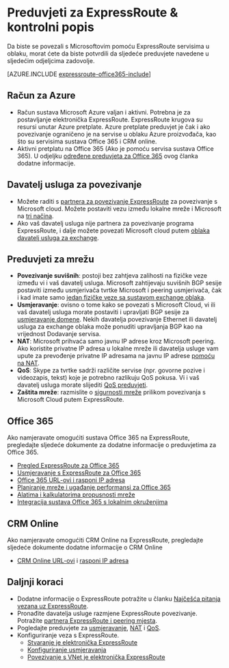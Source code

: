 <properties
   pageTitle="Preduvjeti za ExpressRoute prihvaćanja | Microsoft Azure"
   description="Ova stranica sadrži popis preduvjete za mora zadovoljavati redoslijed možete je elektronička Azure ExpressRoute."
   documentationCenter="na"
   services="expressroute"
   authors="cherylmc"
   manager="carmonm"
   editor=""/>
<tags
   ms.service="expressroute"
   ms.devlang="na"
   ms.topic="get-started-article"
   ms.tgt_pltfrm="na"
   ms.workload="infrastructure-services"
   ms.date="10/10/2016"
   ms.author="cherylmc"/>


# <a name="expressroute-prerequisites--checklist"></a>Preduvjeti za ExpressRoute & kontrolni popis  

Da biste se povezali s Microsoftovim pomoću ExpressRoute servisima u oblaku, morat ćete da biste potvrdili da sljedeće preduvjete navedene u sljedećim odjeljcima zadovolje.

[AZURE.INCLUDE [expressroute-office365-include](../../includes/expressroute-office365-include.md)]

## <a name="azure-account"></a>Račun za Azure

- Račun sustava Microsoft Azure valjan i aktivni. Potrebna je za postavljanje elektronička ExpressRoute. ExpressRoute krugova su resursi unutar Azure pretplate. Azure pretplate preduvjet je čak i ako povezivanje ograničeno je na servise u oblaku Azure proizvođača, kao što su servisima sustava Office 365 i CRM online.
- Aktivni pretplatu na Office 365 (Ako je pomoću servisa sustava Office 365). U odjeljku [određene preduvjeta za Office 365](#office-365-specific-requirements) ovog članka dodatne informacije.

## <a name="connectivity-provider"></a>Davatelj usluga za povezivanje
- Možete raditi s [partnera za povezivanje ExpressRoute](expressroute-locations.md#partners) za povezivanje s Microsoft cloud. Možete postaviti vezu između lokalne mreže i Microsoft na [tri načina](expressroute-introduction.md#howtoconnect). 
- Ako vaš davatelj usluga nije partnera za povezivanje programa ExpressRoute, i dalje možete povezati Microsoft cloud putem [oblaka davatelj usluga za exchange](expressroute-locations.md#nonpartners).

## <a name="network-requirements"></a>Preduvjeti za mrežu
- **Povezivanje suvišnih**: postoji bez zahtjeva zalihosti na fizičke veze između vi i vaš davatelj usluga. Microsoft zahtijevaju suvišnih BGP sesije postaviti između usmjerivača tvrtke Microsoft i peering usmjerivača, čak i kad imate samo [jedan fizičke veze sa sustavom exchange oblaka](expressroute-faqs.md#onep2plink). 
- **Usmjeravanje**: ovisno o tome kako se povezati s Microsoft Cloud, vi ili vaš davatelj usluga morate postaviti i upravljati BGP sesije za [usmjeravanje domene](expressroute-circuit-peerings.md). Nekih davatelja povezivanje Ethernet ili davatelj usluga za exchange oblaka može ponuditi upravljanja BGP kao na vrijednost Dodavanje servisa.
- **NAT**: Microsoft prihvaća samo javnu IP adrese kroz Microsoft peering. Ako koristite privatne IP adresa u lokalne mreže ili davatelja usluge vam upute za prevođenje privatne IP adresama na javnu IP adrese [pomoću na NAT](expressroute-nat.md).
- **QoS**: Skype za tvrtke sadrži različite servise (npr. govorne pozive i videozapis, tekst) koje je potrebno razlikuju QoS pokusa. Vi i vaš davatelj usluga morate slijediti [QoS preduvjeti](expressroute-qos.md).
- **Zaštita mreže**: razmislite o [sigurnosti mreže](../best-practices-network-security.md) prilikom povezivanja s Microsoft Cloud putem ExpressRoute.
 
## <a name="office-365"></a>Office 365

Ako namjeravate omogućiti sustava Office 365 na ExpressRoute, pregledajte sljedeće dokumente za dodatne informacije o preduvjetima za Office 365.


- [Pregled ExpressRoute za Office 365](https://support.office.com/en-us/article/Azure-ExpressRoute-for-Office-365-6d2534a2-c19c-4a99-be5e-33a0cee5d3bd)
- [Usmjeravanje s ExpressRoute za Office 365](https://support.office.com/en-us/article/Routing-with-ExpressRoute-for-Office-365-e1da26c6-2d39-4379-af6f-4da213218408)
- [Office 365 URL-ovi i rasponi IP adresa](https://support.office.com/en-us/article/Office-365-URLs-and-IP-address-ranges-8548a211-3fe7-47cb-abb1-355ea5aa88a2)
- [Planiranje mreže i ugađanje performansi za Office 365](https://support.office.com/en-us/article/Network-planning-and-performance-tuning-for-Office-365-e5f1228c-da3c-4654-bf16-d163daee8848)
- [Alatima i kalkulatorima propusnosti mreže](https://support.office.com/en-us/article/Network-and-migration-planning-for-Office-365-f5ee6c33-bcd7-4b0b-b0f8-dc1d9fb8d132)
- [Integracija sustava Office 365 s lokalnim okruženjima](https://support.office.com/en-us/article/Office-365-integration-with-on-premises-environments-263faf8d-aa21-428b-aed3-2021837a4b65)

## <a name="crm-online"></a>CRM Online 
Ako namjeravate omogućiti CRM Online na ExpressRoute, pregledajte sljedeće dokumente dodatne informacije o CRM Online

- [CRM Online URL-ovi](https://support.microsoft.com/kb/2655102) i [rasponi IP adresa](https://support.microsoft.com/kb/2728473)

## <a name="next-steps"></a>Daljnji koraci

- Dodatne informacije o ExpressRoute potražite u članku [Najčešća pitanja vezana uz ExpressRoute](expressroute-faqs.md).
- Pronađite davatelja usluge razmjene ExpressRoute povezivanje. Potražite [partnera ExpressRoute i peering mjesta](expressroute-locations.md).
- Pogledajte preduvjete za [usmjeravanje](expressroute-routing.md), [NAT](expressroute-nat.md) i [QoS](expressroute-qos.md).
- Konfiguriranje veza s ExpressRoute.
    - [Stvaranje je elektronička ExpressRoute](expressroute-howto-circuit-classic.md)
    - [Konfiguriranje usmjeravanja](expressroute-howto-routing-classic.md)
    - [Povezivanje s VNet je elektronička ExpressRoute](expressroute-howto-linkvnet-classic.md)

